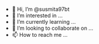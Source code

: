 - 👋 Hi, I’m @susmita97bt
- 👀 I’m interested in ...
- 🌱 I’m currently learning ...
- 💞️ I’m looking to collaborate on ...
- 📫 How to reach me ...

<!---
susmita97bt/susmita97bt is a ✨ special ✨ repository because its `README.md` (this file) appears on your GitHub profile.
You can click the Preview link to take a look at your changes.
--->
